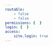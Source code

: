 ```yaml
---
routable:
    - false
    - false
permissions: {  }
login: {  }
access:
    site.login: true
---
```



